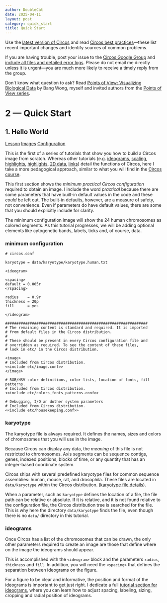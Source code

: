 ```yaml
---
author: DoubleCat
date: 2025-04-11
layout: post
category: quick_start
title: Quick Start
---
```


Use the [latest version of Circos](/software/download/circos/) and read
[Circos best
practices](/documentation/tutorials/reference/best_practices/)—these list
recent important changes and identify sources of common problems.

If you are having trouble, post your issue to the [Circos Google
Group](https://groups.google.com/group/circos-data-visualization) and [include
all files and detailed error logs](/support/support/). Please do not email me
directly unless it is urgent—you are much more likely to receive a timely
reply from the group.

Don't know what question to ask? Read [Points of View: Visualizing Biological
Data](https://www.nature.com/nmeth/journal/v9/n12/full/nmeth.2258.html) by
Bang Wong, myself and invited authors from the [Points of View
series](https://mk.bcgsc.ca/pointsofview).

# 2 — Quick Start

## 1\. Hello World

[Lesson](/documentation/tutorials/quick_start/hello_world/lesson)
[Images](/documentation/tutorials/quick_start/hello_world/images)
[Configuration](/documentation/tutorials/quick_start/hello_world/configuration)

This is the first of a series of tutorials that show you how to build a Circos
image from scratch. Whereas other tutorials (e.g.
[ideograms](//documentation/tutorials/ideograms),
[scaling](//documentation/tutorials/scaling),
[highlights](//documentation/tutorials/highlights),
[highlights](//documentation/tutorials/highlights), [2D
data](//documentation/tutorials/2d_tracks),
[links](//documentation/tutorials/links)) detail the functions of Circos, here
I take a more pedagogical approach, similar to what you will find in the
[Circos course](//documentation/course).

This first section shows the _minimum practical Circos configuration_ required
to obtain an image. I include the word _practical_ because there are some
parameters that have built-in default values in the code and these _could_ be
left out. The built-in defaults, however, are a measure of safety, not
convenience. Even if parameters do have default values, there are some that
you should explicitly include for clarity.

The minimum configuration image will show the 24 human chromosomes as colored
segments. As this tutorial progresses, we will be adding optional elements
like cytogenetic bands, labels, ticks and, of course, data.

### minimum configuration

    
    
    # circos.conf
    
    karyotype = data/karyotype/karyotype.human.txt
    
    <ideogram>
    
    <spacing>
    default = 0.005r
    </spacing>
    
    radius    = 0.9r
    thickness = 20p
    fill      = yes
    
    </ideogram>
    
    ################################################################
    # The remaining content is standard and required. It is imported 
    # from default files in the Circos distribution.
    #
    # These should be present in every Circos configuration file and
    # overridden as required. To see the content of these files, 
    # look in etc/ in the Circos distribution.
    
    <image>
    # Included from Circos distribution.
    <<include etc/image.conf>>
    </image>
    
    # RGB/HSV color definitions, color lists, location of fonts, fill patterns.
    # Included from Circos distribution.
    <<include etc/colors_fonts_patterns.conf>>
    
    # Debugging, I/O an dother system parameters
    # Included from Circos distribution.
    <<include etc/housekeeping.conf>>
    

### karyotype

The karyotype file is always required. It defines the names, sizes and colors
of chromosomes that you will use in the image.

Because Circos can display any data, the _meaning_ of this file is not
restricted to chromosomes. Axis segments can be sequence contigs, genes,
indexed positions, blocks of time, or any quantity that has an integer-based
coordinate system.

Circos ships with several predefined karyotype files for common sequence
assemblies: human, mouse, rat, and drosophila. These files are located in
`data/karyotype` within the Circos distribution. ([karyotype file
details](//documentation/tutorials/ideograms/karyotypes)).

When a parameter, such as `karyotype` defines the location of a file, the file
path can be relative or absolute. If it is relative, and it is not found
relative to the configuration file, the Circos distribution tree is searched
for the file. This is why here the directory `data/karyotype` finds the file,
even though there is no `data/` directory in this tutorial.

### ideograms

Once Circos has a list of the chromosomes that can be drawn, the only other
parameters required to create an image are those that define where on the
image the ideograms should appear.

This is accomplished with the `<ideogram>` block and the parameters `radius`,
`thickness` and `fill`. In addition, you will need the `<spacing>` that
defines the separation between ideograms on the figure.

For a figure to be clear and informative, the position and format of the
ideograms is important to get just right. I dedicate a full [tutorial section
for ideograms](//documentation/tutorials/ideograms), where you can learn how
to adjust spacing, labeling, sizing, cropping and radial position of
ideograms.

